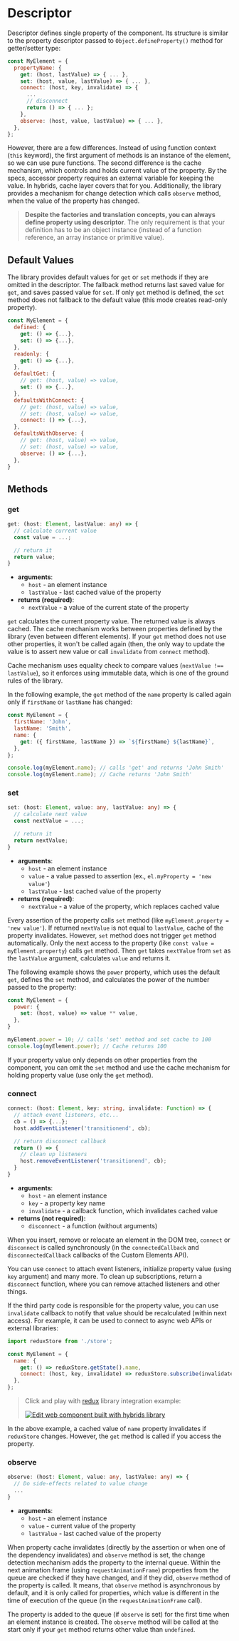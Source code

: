 # Descriptor

Descriptor defines single property of the component. Its structure is similar to the property descriptor passed to `Object.defineProperty()` method for getter/setter type:

```javascript
const MyElement = {
  propertyName: {
    get: (host, lastValue) => { ... },
    set: (host, value, lastValue) => { ... },
    connect: (host, key, invalidate) => {
      ...
      // disconnect
      return () => { ... };
    },
    observe: (host, value, lastValue) => { ... },
  },
};
```

However, there are a few differences. Instead of using function context (`this` keyword), the first argument of methods is an instance of the element, so we can use pure functions. The second difference is the cache mechanism, which controls and holds current value of the property. By the specs, accessor property requires an external variable for keeping the value. In hybrids, cache layer covers that for you. Additionally, the library provides a mechanism for change detection which calls `observe` method, when the value of the property has changed.

> **Despite the factories and translation concepts, you can always define property using descriptor**. The only requirement is that your definition has to be an object instance (instead of a function reference, an array instance or primitive value).

## Default Values

The library provides default values for `get` or `set` methods if they are omitted in the descriptor. The fallback method returns last saved value for `get`, and saves passed value for `set`. If only `get` method is defined, the `set` method does not fallback to the default value (this mode creates read-only property).

```javascript
const MyElement = {
  defined: {
    get: () => {...},
    set: () => {...},
  },
  readonly: {
    get: () => {...},
  },
  defaultGet: {
    // get: (host, value) => value,
    set: () => {...},
  },
  defaultsWithConnect: {
    // get: (host, value) => value,
    // set: (host, value) => value,
    connect: () => {...},
  },
  defaultsWithObserve: {
    // get: (host, value) => value,
    // set: (host, value) => value,
    observe: () => {...},
  },
}
```

## Methods

### get

```typescript
get: (host: Element, lastValue: any) => {
  // calculate current value
  const value = ...;

  // return it
  return value;
}
```

* **arguments**:
  * `host` - an element instance
  * `lastValue` - last cached value of the property
* **returns (required)**:
  * `nextValue` - a value of the current state of the property

`get` calculates the current property value. The returned value is always cached. The cache mechanism works between properties defined by the library (even between different elements). If your `get` method does not use other properties, it won't be called again (then, the only way to update the value is to assert new value or call `invalidate` from `connect` method).

Cache mechanism uses equality check to compare values (`nextValue !== lastValue`), so it enforces using immutable data, which is one of the ground rules of the library.

In the following example, the `get` method of the `name` property is called again only if `firstName` or `lastName` has changed:

```javascript
const MyElement = {
  firstName: 'John',
  lastName: 'Smith',
  name: {
    get: ({ firstName, lastName }) => `${firstName} ${lastName}`,
  },
};

console.log(myElement.name); // calls 'get' and returns 'John Smith'
console.log(myElement.name); // Cache returns 'John Smith'
```

### set

```typescript
set: (host: Element, value: any, lastValue: any) => {
  // calculate next value
  const nextValue = ...;

  // return it
  return nextValue;
}
```

* **arguments**:
  * `host` - an element instance
  * `value` - a value passed to assertion (ex., `el.myProperty = 'new value'`)
  * `lastValue` - last cached value of the property
* **returns (required)**: 
  * `nextValue` - a value of the property, which replaces cached value

Every assertion of the property calls `set` method (like `myElement.property = 'new value'`). If returned `nextValue` is not equal to `lastValue`, cache of the property invalidates. However, `set` method does not trigger `get` method automatically. Only the next access to the property (like `const value = myElement.property`) calls `get` method. Then `get` takes `nextValue` from `set` as the `lastValue` argument, calculates `value` and returns it.

The following example shows the `power` property, which uses the default `get`, defines the `set` method, and calculates the power of the number passed to the property:

```javascript
const MyElement = {
  power: {
    set: (host, value) => value ** value,
  },
}

myElement.power = 10; // calls 'set' method and set cache to 100
console.log(myElement.power); // Cache returns 100
```

If your property value only depends on other properties from the component, you can omit the `set` method and use the cache mechanism for holding property value (use only the `get` method).

### connect

```typescript
connect: (host: Element, key: string, invalidate: Function) => {
  // attach event listeners, etc...
  cb = () => {...};
  host.addEventListener('transitionend', cb);

  // return disconnect callback
  return () => {
    // clean up listeners
    host.removeEventListener('transitionend', cb);
  }
}
```

* **arguments**:
  * `host` - an element instance
  * `key` - a property key name
  * `invalidate` - a callback function, which invalidates cached value
* **returns (not required):**
  * `disconnect` - a function (without arguments)

When you insert, remove or relocate an element in the DOM tree, `connect` or `disconnect` is called synchronously (in the `connectedCallback` and `disconnectedCallback` callbacks of the Custom Elements API).

You can use `connect` to attach event listeners, initialize property value (using `key` argument) and many more. To clean up subscriptions, return a `disconnect` function, where you can remove attached listeners and other things.

If the third party code is responsible for the property value, you can use `invalidate` callback to notify that value should be recalculated (within next access). For example, it can be used to connect to async web APIs or external libraries:

```javascript
import reduxStore from './store';

const MyElement = {
  name: {
    get: () => reduxStore.getState().name,
    connect: (host, key, invalidate) => reduxStore.subscribe(invalidate),
  },
};
```

> Click and play with [redux](redux.js.org) library integration example:
>
> [![Edit <redux-counter> web component built with hybrids library](https://codesandbox.io/static/img/play-codesandbox.svg)](https://codesandbox.io/s/redux-counter-web-component-built-with-hybrids-library-jrqzp?file=/src/ReduxCounter.js)

In the above example, a cached value of `name` property invalidates if `reduxStore` changes. However, the `get` method is called if you access the property.

### observe

```typescript
observe: (host: Element, value: any, lastValue: any) => {
  // Do side-effects related to value change
  ...
}
```

* **arguments**:
  * `host` - an element instance
  * `value` - current value of the property
  * `lastValue` - last cached value of the property

When property cache invalidates (directly by the assertion or when one of the dependency invalidates) and `observe` method is set, the change detection mechanism adds the property to the internal queue. Within the next animation frame (using `requestAnimationFrame`) properties from the queue are checked if they have changed, and if they did, `observe` method of the property is called. It means, that `observe` method is asynchronous by default, and it is only called for properties, which value is different in the time of execution of the queue (in the `requestAnimationFrame` call).

The property is added to the queue (if `observe` is set) for the first time when an element instance is created. The `observe` method will be called at the start only if your `get` method returns other value than `undefined`.
